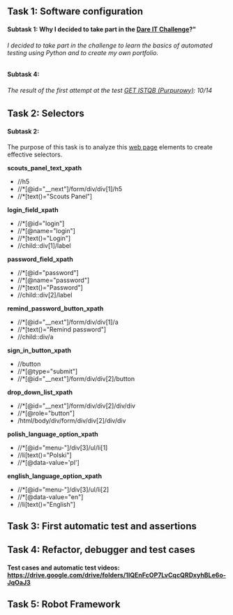 ## Task 1: Software configuration
#### Subtask 1: Why I decided to take part in the [Dare IT Challenge](https://www.dareit.io/challenges/wstep-do-testow-automatycznych)?"
###### I decided to take part in the challenge to learn the basics of automated testing using Python and to create my own portfolio.
#### Subtask 4: 
###### The result of the first attempt at the test [GET ISTQB (Purpurowy)](https://getistqb.com/#quizzes): 10/14

## Task 2: Selectors
#### Subtask 2:
The purpose of this task is to analyze this [web page](https://scouts-test.futbolkolektyw.pl/en/login?redirected=true) elements to create effective selectors.

**scouts_panel_text_xpath**
+ //h5
+ //*[@id="__next"]/form/div/div[1]/h5
+ //*[text()="Scouts Panel"]

**login_field_xpath**
+ //*[@id="login"]
+ //*[@name="login"]
+ //*[text()="Login"]
+ //child::div[1]/label

**password_field_xpath**
+ //*[@id="password"]
+ //*[@name="password"]
+ //*[text()="Password"]
+ //child::div[2]/label

**remind_password_button_xpath**
+ //*[@id="__next"]/form/div/div[1]/a
+ //*[text()="Remind password"]
+ //child::div/a

**sign_in_button_xpath**
+ //button
+ //*[@type="submit"]
+ //*[@id="__next"]/form/div/div[2]/button

**drop_down_list_xpath**
+ //*[@id="__next"]/form/div/div[2]/div/div
+ //*[@role="button"]
+ /html/body/div/form/div/div[2]/div/div

**polish_language_option_xpath**
+ //*[@id="menu-"]/div[3]/ul/li[1]
+ //li[text()="Polski"]
+ //*[@data-value='pl']

**english_language_option_xpath**
+ //*[@id="menu-"]/div[3]/ul/li[2]
+ //*[@data-value="en"]
+ //li[text()="English"]

## Task 3: First automatic test and assertions
## Task 4: Refactor, debugger and test cases
#### Test cases and automatic test videos: https://drive.google.com/drive/folders/1lQEnFcOP7LvCqcQRDxyhBLe6o-JqOaJ3
## Task 5: Robot Framework


